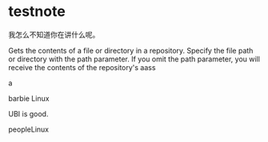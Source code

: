 # testnote

我怎么不知道你在讲什么呢。

Gets the contents of a file or directory in a repository. Specify the file path or directory with the path parameter. If you omit the path parameter, you will receive the contents of the repository's
aass


a







barbie Linux

UBI is good.








peopleLinux